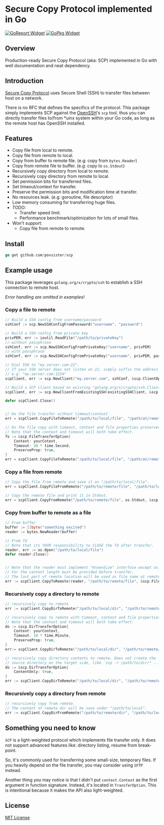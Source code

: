 # Secure Copy Protocol implemented in Go

[![GoReport Widget]][GoReport]
[![GoPkg Widget]][GoPkg]

## Overview
Production-ready Secure Copy Protocol (aka: SCP) implemented in Go with 
well documentation and neat dependency. 

## Introduction
[Secure Copy Protocol][SCP Wiki] uses Secure Shell (SSH) to 
transfer files between host on a network.

There is no RFC that defines the specifics of the protocol.
This package simply implements SCP against the [OpenSSH][OpenSSH]'s `scp` tool, 
thus you can directly transfer files to/from *uinx system within your Go code, 
as long as the remote host has OpenSSH installed.

## Features
* Copy file from local to remote.
* Copy file from remote to local.
* Copy from buffer to remote file. (e.g: copy from `bytes.Reader`)
* Copy from remote file to buffer. (e.g: copy to `os.Stdout`)
* Recursively copy directory from local to remote.
* Recursively copy directory from remote to local.
* Set permission bits for transferred files.
* Set timeout/context for transfer.
* Preserve the permission bits and modification time at transfer.
* No resources leak. (e.g: goroutine, file descriptor)
* Low memory consuming for transferring huge files.
* TODO:
  * Transfer speed limit.
  * Performance benchmark/optimization for lots of small files.
* Won't support:
  * Copy file from remote to remote.

## Install
```go
go get github.com/povsister/scp
```

## Example usage

This package leverages `golang.org/x/crypto/ssh` to establish a SSH connection to remote host.

*Error handling are omitted in examples!*

### Copy a file to remote
```go
// Build a SSH config from username/password
sshConf := scp.NewSSHConfigFromPassword("username", "password")

// Build a SSH config from private key
privPEM, err := ioutil.ReadFile("/path/to/privateKey")
// without passphrase
sshConf, err := scp.NewSSHConfigFromPrivateKey("username", privPEM)
// with passphrase
sshConf, err := scp.NewSSHConfigFromPrivateKey("username", privPEM, passphrase)

// Dial SSH to "my.server.com:22".
// If your SSH server does not listen on 22, simply suffix the address with port.
// e.g: "my.server.com:1234"
scpClient, err := scp.NewClient("my.server.com", sshConf, &scp.ClientOption{})

// Build a SCP client based on existing "golang.org/x/crypto/ssh.Client"
scpClient, err := scp.NewClientFromExistingSSH(existingSSHClient, &scp.ClientOption{})

defer scpClient.Close()


// Do the file transfer without timeout/context
err = scpClient.CopyFileToRemote("/path/to/local/file", "/path/at/remote", &scp.FileTransferOption{})

// Do the file copy with timeout, context and file properties preserved.
// Note that the context and timeout will both take effect.
fo := &scp.FileTransferOption{
    Context: yourCotext,
    Timeout: 30 * time.Second, 
    PreserveProp: true,
}
err = scpClient.CopyFileToRemote("/path/to/local/file", "/path/at/remote", fo)
```

### Copy a file from remote
```go
// Copy the file from remote and save it as "/path/to/local/file".
err = scpClient.CopyFileFromRemote("/path/to/remote/file", "/path/to/local/file", &scp.FileTransferOption{})

// Copy the remote file and print it in Stdout.
err = scpClient.CopyFromRemote("/path/to/remote/file", os.Stdout, &scp.FileTransferOption{})
```

### Copy from buffer to remote as a file
```go
// From buffer
buffer := []byte("something excited")
reader := bytes.NewReader(buffer)

// From fd
// Note that its YOUR responsibility to CLOSE the fd after transfer.
reader, err := os.Open("/path/to/local/file")
defer reader.Close()


// Note that the reader must implement "KnownSize" interface except os.File
// For the content length must be provided before transfer.
// The last part of remote location will be used as file name at remote.
err := scpClient.CopyToRemote(reader, "/path/to/remote/file", &scp.FileTransferOption{})
```

### Recursively copy a directory to remote
```go
// recursively copy to remote
err := scpClient.CopyDirToRemote("/path/to/local/dir", "/path/to/remote/dir", &scp.DirTransferOption{})

// recursively copy to remote with timeout, context and file properties.
// Note that the context and timeout will both take effect.
do := &scp.DirTransferOption{
    Context: yourContext,
    Timeout: 10 * time.Minute,
    PreserveProp: true,
}
err:= scpClient.CopyDirToRemote("/path/to/local/dir", "/path/to/remote/dir", do)

// recursively copy directory contents to remote. Does not create the
// source directory on the target side, like `scp -r /path/to/dir/* ...`
do := &scp.DirTransferOption{
    ContentOnly: true,
}
err := scpClient.CopyDirToRemote("/path/to/local/dir", "/path/to/remote/dir", do)
```

### Recursively copy a directory from remote
```go
// recursively copy from remote.
// The content of remote dir will be save under "/path/to/local".
err := scpClient.CopyDirFromRemote("/path/to/remote/dir", "/path/to/local", &scp.DirTransferOption{})
```

## Something you need to know
`SCP` is a light-weighted protocol which implements file transfer only. It does not support 
advanced features like: directory listing, resume from break-point.

So, it's commonly used for transferring some small-size, temporary files. If you heavily 
depend on the file transfer, you may consider using `SFTP` instead.

Another thing you may notice is that I didn't put `context.Context` as the first argument in
function signature. Instead, it's located in `TransferOption`. This is intentional because it
makes the API also light-weighted.

## License
[MIT License][MIT License]

[MIT License]: https://en.wikipedia.org/wiki/MIT_License
[OpenSSH]: https://www.openssh.com
[SCP Wiki]: https://en.wikipedia.org/wiki/Secure_copy_protocol
[GoPkg]: https://pkg.go.dev/github.com/povsister/scp
[GoPkg Widget]: https://pkg.go.dev/badge/github.com/povsister/scp.svg
[GoReport]: https://goreportcard.com/report/povsister/scp
[GoReport Widget]: https://goreportcard.com/badge/povsister/scp
